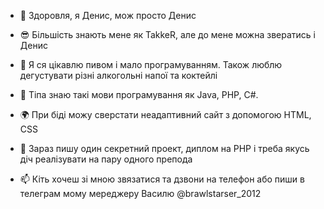 - 👋 Здоровля, я Денис, мож просто Денис

- 😎 Більшість знають мене як TakkeR, але до мене можна звератись і Денис

- 👀 Я ся цікавлю пивом і мало програмуванням. Також люблю дегустувати різні алкогольні напої та коктейлі

- 🌱 Тіпа знаю такі мови програмування як Java, PHP, C#.

- 🌍 При біді можу сверстати неадаптивний сайт з допомогою HTML, CSS

- 💞️ Зараз пишу один секретний проект, диплом на PHP і треба якусь діч реалізувати на пару одного препода

- 📫 Кіть хочеш зі мною звязатися та дзвони на телефон або пиши в телеграм мому мереджеру Василю @brawlstarser_2012
